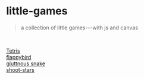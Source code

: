 # little-games
> a collection of little games---with js and canvas

<br>

 [Tetris](https://cyanar.github.io/little-games/Tetris/index.html)
  <br>
 [flappybird](https://cyanar.github.io/little-games/flappybird/index.html)
 <br>
 [gluttnous snake](https://cyanar.github.io/little-games/gluttnous-snake/index.html)
 <br>
 [shoot-stars](https://cyanar.github.io/little-games/shoot-stars/index.html)
